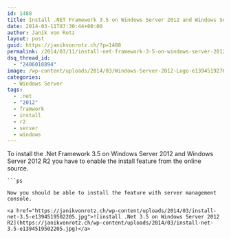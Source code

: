 ```yaml
---
id: 1488
title: Install .NET Framework 3.5 on Windows Server 2012 and Windows Server 2012 R2
date: 2014-03-11T07:30:44+00:00
author: Janik von Rotz
layout: post
guid: https://janikvonrotz.ch/?p=1488
permalink: /2014/03/11/install-net-framework-3-5-on-windows-server-2012-and-windows-server-2012-r2/
dsq_thread_id:
  - "2406018894"
image: /wp-content/uploads/2014/03/Windows-Server-2012-Logo-e1394519276892.jpg
categories:
  - Windows Server
tags:
  - .net
  - "2012"
  - framwork
  - install
  - r2
  - server
  - windows
---
```

To install the .Net Framework 3.5 on Windows Server 2012 and Windows Server 2012 R2 you have to enable the install feature from the online source.

```psdism /online /enable-feature /featurename:NetFX3 /all /Source:d:\sources\sxs /LimitAccess
```ps

Now you should be able to install the feature with server management console.

<a href="https://janikvonrotz.ch/wp-content/uploads/2014/03/install-net-3.5-e1394519502205.jpg">![install .Net 3.5 on Windows Server 2012 R2](https://janikvonrotz.ch/wp-content/uploads/2014/03/install-net-3.5-e1394519502205.jpg)</a>